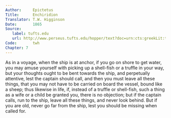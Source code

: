 ```yaml
---
Author:     Epictetus  
Title:      Enchiridion  
Translator: T.W. Higginson  
Date:       1865  
Source:
   label: tufts.edu
   url: http://www.perseus.tufts.edu/hopper/text?doc=urn:cts:greekLit:tlg0557.tlg002.perseus-eng2:1
Code:       twh  
Chapter: 7
---
```


As in a voyage, when the ship is at anchor, if you go on shore to get water,
you may amuse yourself with picking up a shell-fish or a truffle in your way,
but your thoughts ought to be bent towards the ship, and perpetually attentive,
lest the captain should call, and then you must leave all these things, that
you may not have to be carried on board the vessel, bound like a sheep; thus
likewise in life, if, instead of a truffle or shell-fish, such a thing as a
wife or a child be granted you, there is no objection; but if the captain
calls, run to the ship, leave all these things, and never look behind. But if
you are old, never go far from the ship, lest you should be missing when called
for.


